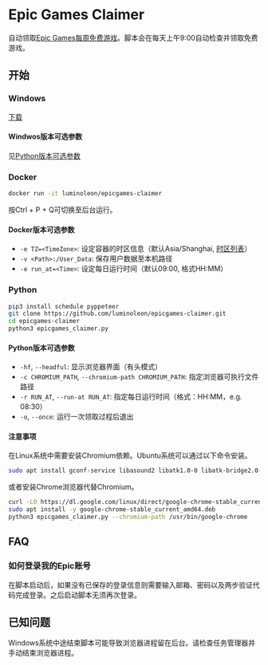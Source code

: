 # Epic Games Claimer

自动领取[Epic Games每周免费游戏](https://www.epicgames.com/store/free-games)。脚本会在每天上午9:00自动检查并领取免费游戏。

## 开始

### Windows

[下载](https://github.com/luminoleon/epicgames-claimer/releases)

#### Windwos版本可选参数

见[Python版本可选参数](#Python版本可选参数)

### Docker

``` bash
docker run -it luminoleon/epicgames-claimer
```

按Ctrl + P + Q可切换至后台运行。

#### Docker版本可选参数

* `-e TZ=<TimeZone>`: 设定容器的时区信息（默认Asia/Shanghai, [时区列表](https://en.wikipedia.org/wiki/List_of_tz_database_time_zones#List)）
* `-v <Path>:/User_Data`: 保存用户数据至本机路径
* `-e run_at=<Time>`: 设定每日运行时间（默认09:00, 格式HH:MM）

### Python

``` bash
pip3 install schedule pyppeteer
git clone https://github.com/luminoleon/epicgames-claimer.git
cd epicgames-claimer
python3 epicgames_claimer.py
```

#### Python版本可选参数

* `-hf`, `--headful`: 显示浏览器界面（有头模式）
* `-c CHROMIUM_PATH`, `--chromium-path CHROMIUM_PATH`: 指定浏览器可执行文件路径
* `-r RUN_AT`, `--run-at RUN_AT`: 指定每日运行时间（格式：HH:MM，e.g. 08:30）
* `-o`, `--once`: 运行一次领取过程后退出

#### 注意事项

在Linux系统中需要安装Chromium依赖。Ubuntu系统可以通过以下命令安装。

```bash
sudo apt install gconf-service libasound2 libatk1.0-0 libatk-bridge2.0-0 libc6 libcairo2 libcups2 libdbus-1-3 libexpat1 libfontconfig1 libgcc1 libgconf-2-4 libgdk-pixbuf2.0-0 libglib2.0-0 libgtk-3-0 libnspr4 libpango-1.0-0 libpangocairo-1.0-0 libstdc++6 libx11-6 libx11-xcb1 libxcb1 libxcomposite1 libxcursor1 libxdamage1 libxext6 libxfixes3 libxi6 libxrandr2 libxrender1 libxss1 libxtst6 ca-certificates fonts-liberation libappindicator1 libnss3 lsb-release xdg-utils wget
```

或者安装Chrome浏览器代替Chromium。

```bash
curl -LO https://dl.google.com/linux/direct/google-chrome-stable_current_amd64.deb
sudo apt install -y google-chrome-stable_current_amd64.deb
python3 epicgames_claimer.py --chromium-path /usr/bin/google-chrome
```

## FAQ

### 如何登录我的Epic账号

在脚本启动后，如果没有已保存的登录信息则需要输入邮箱、密码以及两步验证代码完成登录。之后启动脚本无须再次登录。

## 已知问题

Windows系统中途结束脚本可能导致浏览器进程留在后台。请检查任务管理器并手动结束浏览器进程。
